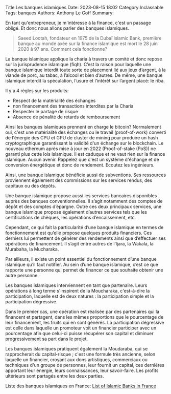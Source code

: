 Title:Les banques islamiques
Date: 2023-08-15 18:02
Category:Inclassable
Tags: banques
Authors: Anthony Le Goff
Summary:

En tant qu'entrepreneur, je m'intéresse à la finance, c'est un passage obligé. Et donc nous allons parler des banques islamiques. 

> Saeed Lootah, fondateur en 1975 de la Dubaï Islamic Bank, première banque au monde axée sur la finance islamique est mort le 28 juin 2020 à 97 ans. Comment cela fonctionne?

La banque islamique applique la charia à travers un comité et donc repose sur la jurisprudence islamique (fiqh). C’est la raison pour laquelle une banque islamique interdit toute sorte de placement lié aux jeux d’argent, à la viande de porc, au tabac, à l’alcool et bien d’autres. De même, une banque islamique interdit la spéculation, l’usure et l’intérêt sur l’argent placé: le riba. 

Il y a 4 règles sur les produits:

* Respect de la matérialité des échanges
* non financement des transactions interdites par la Charia
* Respecter le partage de risque
* Absence de pénalité de retards de remboursement

Ainsi les banques islamiques prennent en charge le bitcoin? Normalement oui, c'est une matérialité des échanges ou le travail (proof-of-work) converti de l'énergie des CPU et GPU de cluster de mining pour produire un hash cryptographique garantissant la validité d'un échange sur le blockchain. Le nouveau ethereum après mise à jour en 2022 (Proof-of-stake (PoS)) ne garanti plus cette lois islamique. Il est caduque et ne vaut rien sur la finance islamique. Aucun avenir. Rappelez que c'est un système d'échange et de conversion énergétique et donc de rendement. Ecoutez les ingénieurs. 

Ainsi, une banque islamique bénéficie aussi de subventions. Ses ressources proviennent également des commissions sur les services rendus, des capitaux ou des dépôts.

Une banque islamique propose aussi les services bancaires disponibles auprès des banques conventionnelles. Il s’agit notamment des comptes de dépôt et des comptes d’épargne. Outre ces deux principaux services, une banque islamique propose également d’autres services tels que les certifications de chèques, les opérations d’encaissement, etc.

Cependant, ce qui fait la particularité d’une banque islamique en termes de fonctionnement est qu’elle propose quelques produits financiers. Ces derniers lui permettent de générer des rendements ainsi que d’effectuer ses opérations de financement. Il s’agit entre autres de l’Ijara, la Wakala, la Murabaha, la Mucharaka.

Par ailleurs, il existe un point essentiel du fonctionnement d’une banque islamique qu’il faut notifier. Au sein d’une banque islamique, c’est ce que rapporte une personne qui permet de financer ce que souhaite obtenir une autre personne.

Les banques islamiques interviennent en tant que partenaire. Leurs opérations à long terme s'inspirent de la Moucharaka, c'est-à-dire la participation, laquelle est de deux natures : la participation simple et la participation dégressive.

Dans le premier cas, une opération est réalisée par des partenaires qui la financent et partagent, dans les mêmes proportions que le pourcentage de leur financement, les fruits qui en sont générés. La participation dégressive est celle dans laquelle un promoteur voit un financier participer avec un pourcentage afin que celui-ci puisse récupérer son capital et diminuer progressivement sa part dans le projet.

Les banques islamiques pratiquent également la Moudaraba, qui se rapprocherait du capital-risque ; c'est une formule très ancienne, selon laquelle un financier, croyant aux dons artistiques, commerciaux ou techniques d'un groupe de personnes, leur fournit un capital, ces dernières apportant leur énergie, leurs connaissances, leur savoir-faire. Les profits ultérieurs sont partagés entre les deux parties.

Liste des banques islamiques en France: [List of Islamic Banks in France](https://thebanks.eu/articles/Islamic-banks-in-France)

